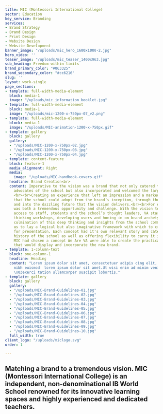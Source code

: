 ```yaml
---
title: MIC (Montessori International College)
sector: Education
key_service: Branding
services:
- Brand Strategy
- Brand Design
- Print Design
- Website Design
- Website Development
banner_image: "/uploads/mic_hero_1600x1000-2.jpg"
hero_video: ''
teaser_image: "/uploads/mic_teaser_1400x963.jpg"
sub_heading: Freedom within limits
brand_primary_color: "#063325"
brand_secondary_color: "#cc6216"
slug: ''
layout: work-single
page_sections:
- template: full-width-media-element
  block: media-1
  image: "/uploads/mic_information_booklet.jpg"
- template: full-width-media-element
  block: media-1
  image: "/uploads/mic-1200-x-750px-07_v2.png"
- template: full-width-media-element
  block: media-1
  image: "/uploads/MIC-animation-1200-x-750px.gif"
- template: gallery
  block: gallery
  gallery:
  - "/uploads/MIC-1200-x-750px-02.jpg"
  - "/uploads/MIC-1200-x-750px-03.jpg"
  - "/uploads/MIC-1200-x-750px-04.jpg"
- template: content-feature
  block: feature-1
  media_alignment: Right
  media:
    image: "/uploads/MIC-handbook-covers.gif"
  headline: Brand Creation<br>
  content: Imperative to the vision was a brand that not only catered to the existing
    advocates of the school but also incorporated and welcomed the larger community.
    <br><br>Creating an experience that left an impression and a marked point of difference
    that the school could adopt from the brand’s inception, through the years of growth
    and into the dazzling future that the vision delivers.<br><br>For our part - It
    was both a tremendous opportunity and challenge. With the vision to guide us and
    access to staff, students and the school’s thought leaders, VA started with design
    thinking workshops, developing users and honing in on brand archetypes. <br><br>The
    culmination of this deep thinking and insights from the school community, allowed
    us to lay a logical but also imaginative framework with which to create four concepts
    for presentation. Each concept had it's own relevant story and catered to the
    history of the school as well as offering flexibility to carry it into the future.<br><br>Once
    MIC had chosen a concept We Are VA were able to create the practical applications
    that would display and incorporate the new brand.
- template: 1-column-text
  block: one-column-1
  headline: Heading
  content: "Lorem ipsum dolor sit amet, consectetuer adipis cing elit, sed diam nonummy
    nibh euismod  lorem ipsum dolor sit amet.Ut wisi enim ad minim veniam, quis nostrud
    \x03exerci tation ullamcorper suscipit lobortis."
- template: gallery
  block: gallery
  gallery:
  - "/uploads/MIC-Brand-Guidelines-01.jpg"
  - "/uploads/MIC-Brand-Guidelines-02.jpg"
  - "/uploads/MIC-Brand-Guidelines-03.jpg"
  - "/uploads/MIC-Brand-Guidelines-04.jpg"
  - "/uploads/MIC-Brand-Guidelines-05.jpg"
  - "/uploads/MIC-Brand-Guidelines-06.jpg"
  - "/uploads/MIC-Brand-Guidelines-07.jpg"
  - "/uploads/MIC-Brand-Guidelines-08.jpg"
  - "/uploads/MIC-Brand-Guidelines-09.jpg"
  - "/uploads/MIC-Brand-Guidelines-10.jpg"
  full_width: true
client_logo: "/uploads/miclogo.svg"
order: 1

---
```


## Matching a brand to a tremendous vision. MIC (Montessori International College) is an independent, non-denominational IB World School renowned for its innovative learning spaces and highly experienced and dedicated teachers.